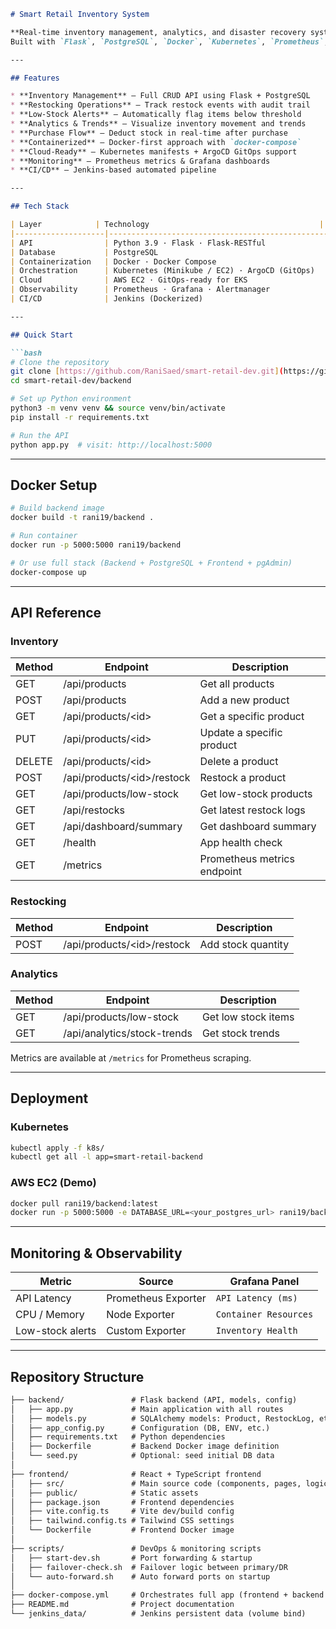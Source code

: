 
````markdown
# Smart Retail Inventory System

**Real-time inventory management, analytics, and disaster recovery system**<br>
Built with `Flask`, `PostgreSQL`, `Docker`, `Kubernetes`, `Prometheus`, and `Jenkins`

---

## Features

* **Inventory Management** – Full CRUD API using Flask + PostgreSQL
* **Restocking Operations** – Track restock events with audit trail
* **Low-Stock Alerts** – Automatically flag items below threshold
* **Analytics & Trends** – Visualize inventory movement and trends
* **Purchase Flow** – Deduct stock in real-time after purchase
* **Containerized** – Docker-first approach with `docker-compose`
* **Cloud-Ready** – Kubernetes manifests + ArgoCD GitOps support
* **Monitoring** – Prometheus metrics & Grafana dashboards
* **CI/CD** – Jenkins-based automated pipeline

---

## Tech Stack

| Layer            | Technology                                      |
|--------------------|---------------------------------------------------|
| API                | Python 3.9 · Flask · Flask-RESTful               |
| Database           | PostgreSQL                                        |
| Containerization   | Docker · Docker Compose                          |
| Orchestration      | Kubernetes (Minikube / EC2) · ArgoCD (GitOps)    |
| Cloud              | AWS EC2 · GitOps-ready for EKS                   |
| Observability      | Prometheus · Grafana · Alertmanager              |
| CI/CD              | Jenkins (Dockerized)                             |

---

## Quick Start

```bash
# Clone the repository
git clone [https://github.com/RaniSaed/smart-retail-dev.git](https://github.com/RaniSaed/smart-retail-dev.git)
cd smart-retail-dev/backend

# Set up Python environment
python3 -m venv venv && source venv/bin/activate
pip install -r requirements.txt

# Run the API
python app.py  # visit: http://localhost:5000
````

-----

## Docker Setup

```bash
# Build backend image
docker build -t rani19/backend .

# Run container
docker run -p 5000:5000 rani19/backend

# Or use full stack (Backend + PostgreSQL + Frontend + pgAdmin)
docker-compose up
```

-----

## API Reference

### Inventory

| Method | Endpoint                                  | Description                         |
|--------|-------------------------------------------|-------------------------------------|
| GET    | /api/products                             | Get all products                    |
| POST   | /api/products                             | Add a new product                   |
| GET    | /api/products/\<id\>                        | Get a specific product              |
| PUT    | /api/products/\<id\>                        | Update a specific product           |
| DELETE | /api/products/\<id\>                        | Delete a product                    |
| POST   | /api/products/\<id\>/restock                | Restock a product                   |
| GET    | /api/products/low-stock                   | Get low-stock products              |
| GET    | /api/restocks                             | Get latest restock logs             |
| GET    | /api/dashboard/summary                    | Get dashboard summary               |
| GET    | /health                                   | App health check                    |
| GET    | /metrics                                  | Prometheus metrics endpoint         |

### Restocking

| Method | Endpoint                     | Description           |
|--------|------------------------------|-----------------------|
| POST   | /api/products/\<id\>/restock   | Add stock quantity    |

### Analytics

| Method | Endpoint                        | Description          |
|--------|----------------------------------|----------------------|
| GET    | /api/products/low-stock         | Get low stock items  |
| GET    | /api/analytics/stock-trends     | Get stock trends     |

Metrics are available at `/metrics` for Prometheus scraping.

-----

## Deployment

### Kubernetes

```bash
kubectl apply -f k8s/
kubectl get all -l app=smart-retail-backend
```

### AWS EC2 (Demo)

```bash
docker pull rani19/backend:latest
docker run -p 5000:5000 -e DATABASE_URL=<your_postgres_url> rani19/backend
```

-----

## Monitoring & Observability

| Metric            | Source              | Grafana Panel        |
|-------------------|---------------------|-----------------------|
| API Latency       | Prometheus Exporter | `API Latency (ms)`    |
| CPU / Memory      | Node Exporter       | `Container Resources` |
| Low-stock alerts  | Custom Exporter     | `Inventory Health`    |

-----

## Repository Structure

```txt
├── backend/               # Flask backend (API, models, config)
│   ├── app.py             # Main application with all routes
│   ├── models.py          # SQLAlchemy models: Product, RestockLog, etc.
│   ├── app_config.py      # Configuration (DB, ENV, etc.)
│   ├── requirements.txt   # Python dependencies
│   ├── Dockerfile         # Backend Docker image definition
│   └── seed.py            # Optional: seed initial DB data
│
├── frontend/              # React + TypeScript frontend
│   ├── src/               # Main source code (components, pages, logic)
│   ├── public/            # Static assets
│   ├── package.json       # Frontend dependencies
│   ├── vite.config.ts     # Vite dev/build config
│   ├── tailwind.config.ts # Tailwind CSS settings
│   └── Dockerfile         # Frontend Docker image
│
├── scripts/               # DevOps & monitoring scripts
│   ├── start-dev.sh       # Port forwarding & startup
│   ├── failover-check.sh  # Failover logic between primary/DR
│   └── auto-forward.sh    # Auto forward ports on startup
│
├── docker-compose.yml     # Orchestrates full app (frontend + backend + db)
├── README.md              # Project documentation
└── jenkins_data/          # Jenkins persistent data (volume bind)
```

```
```